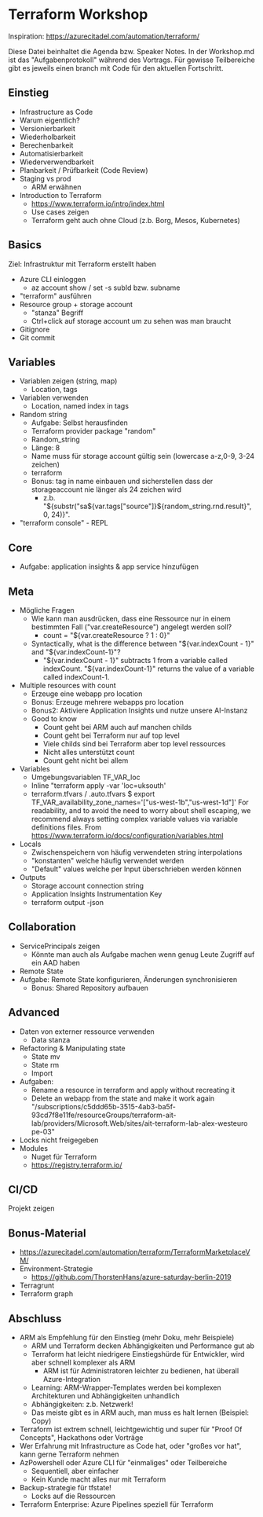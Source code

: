 # Terraform Workshop
Inspiration:
https://azurecitadel.com/automation/terraform/

Diese Datei beinhaltet die Agenda bzw. Speaker Notes.
In der Workshop.md ist das "Aufgabenprotokoll" während des Vortrags.
Für gewisse Teilbereiche gibt es jeweils einen branch mit Code für den aktuellen Fortschritt.

## Einstieg
- Infrastructure as Code
- Warum eigentlich?
- Versionierbarkeit
- Wiederholbarkeit
- Berechenbarkeit
- Automatisierbarkeit
- Wiederverwendbarkeit
- Planbarkeit / Prüfbarkeit (Code Review)
- Staging vs prod
    - ARM erwähnen
- Introduction to Terraform
    - https://www.terraform.io/intro/index.html
    - Use cases zeigen
    - Terraform geht auch ohne Cloud (z.b. Borg, Mesos, Kubernetes)

## Basics
Ziel: Infrastruktur mit Terraform erstellt haben
- Azure CLI einloggen
    - az account show / set -s subId  bzw. subname
- "terraform" ausführen
- Resource group + storage account
    - "stanza" Begriff
    - Ctrl+click auf storage account um zu sehen was man braucht
- Gitignore
- Git commit

## Variables
- Variablen zeigen (string, map)
    - Location, tags
- Variablen verwenden
    - Location, named index in tags
- Random string
    - Aufgabe: Selbst herausfinden
    - Terraform provider package "random"
    - Random_string
    - Länge: 8
    - Name muss für storage account gültig sein (lowercase a-z,0-9, 3-24 zeichen)
    - <sa>terraform<rnd>
    - Bonus: tag in name einbauen und sicherstellen dass der storageaccount nie länger als 24 zeichen wird
        - z.b. "${substr("sa${var.tags["source"]}${random_string.rnd.result}", 0, 24)}".
- "terraform console" - REPL
		
## Core
- Aufgabe: application insights & app service hinzufügen

## Meta
- Mögliche Fragen
    - Wie kann man ausdrücken, dass eine Ressource nur in einem bestimmten Fall ("var.createResource") angelegt werden soll?
        - count = "${var.createResource ? 1 : 0}"
    - Syntactically, what is the difference between "${var.indexCount - 1}" and "${var.indexCount-1}"?
        - "${var.indexCount - 1}" subtracts 1 from a variable called indexCount. "${var.indexCount-1}" returns the value of a variable called indexCount-1.
- Multiple resources with count
    - Erzeuge eine webapp pro location
    - Bonus: Erzeuge mehrere webapps pro location
    - Bonus2: Aktiviere Application Insights und nutze unsere AI-Instanz
    - Good to know
        - Count geht bei ARM auch auf manchen childs
        - Count geht bei Terraform nur auf top level
        - Viele childs sind bei Terraform aber top level ressources
        - Nicht alles unterstützt count
        - Count geht nicht bei allem
- Variables
    - Umgebungsvariablen TF_VAR_loc
    - Inline "terraform apply -var 'loc=uksouth'
    - terraform.tfvars / .auto.tfvars
        $ export TF_VAR_availability_zone_names='["us-west-1b","us-west-1d"]'
        For readability, and to avoid the need to worry about shell escaping, we recommend always setting complex variable values via variable definitions files.
        From <https://www.terraform.io/docs/configuration/variables.html> 
- Locals
    - Zwischenspeichern von häufig verwendeten string interpolations
    - "konstanten" welche häufig verwendet werden
    - "Default" values welche per Input überschrieben werden können
- Outputs
    - Storage account connection string
    - Application Insights Instrumentation Key
    - terraform output -json

## Collaboration
- ServicePrincipals zeigen
    - Könnte man auch als Aufgabe machen wenn genug Leute Zugriff auf ein AAD haben
- Remote State
- Aufgabe: Remote State konfigurieren, Änderungen synchronisieren
    - Bonus: Shared Repository aufbauen

## Advanced
- Daten von externer ressource verwenden
    - Data stanza
- Refactoring & Manipulating state
    - State mv
    - State rm
    - Import
- Aufgaben:
    - Rename a resource in terraform and apply without recreating it
    - Delete an webapp from the state and make it work again
    "/subscriptions/c5ddd65b-3515-4ab3-ba5f-93cd7f8e11fe/resourceGroups/terraform-ait-lab/providers/Microsoft.Web/sites/ait-terraform-lab-alex-westeuro
    pe-03"
- Locks nicht freigegeben
- Modules
    - Nuget für Terraform
    - https://registry.terraform.io/

## CI/CD
Projekt zeigen

## Bonus-Material
- https://azurecitadel.com/automation/terraform/TerraformMarketplaceVM/
- Environment-Strategie
    - https://github.com/ThorstenHans/azure-saturday-berlin-2019
- Terragrunt
- Terraform graph

## Abschluss
- ARM als Empfehlung für den Einstieg (mehr Doku, mehr Beispiele)
    - ARM und Terraform decken Abhängigkeiten und Performance gut ab
    - Terraform hat leicht niedrigere Einstiegshürde für Entwickler, wird aber schnell komplexer als ARM
        - ARM ist für Administratoren leichter zu bedienen, hat überall Azure-Integration
    - Learning: ARM-Wrapper-Templates werden bei komplexen Architekturen und Abhängigkeiten unhandlich
    - Abhängigkeiten: z.b. Netzwerk!
    - Das meiste gibt es in ARM auch, man muss es halt lernen (Beispiel: Copy)
- Terraform ist extrem schnell, leichtgewichtig und super für "Proof Of Concepts", Hackathons oder Vorträge
- Wer Erfahrung mit Infrastructure as Code hat, oder "großes vor hat", kann gerne Terraform nehmen
- AzPowershell oder Azure CLI für "einmaliges" oder Teilbereiche
    - Sequentiell, aber einfacher
    - Kein Kunde macht alles nur mit Terraform
- Backup-strategie für tfstate!
    - Locks auf die Ressourcen
- Terraform Enterprise: Azure Pipelines speziell für Terraform